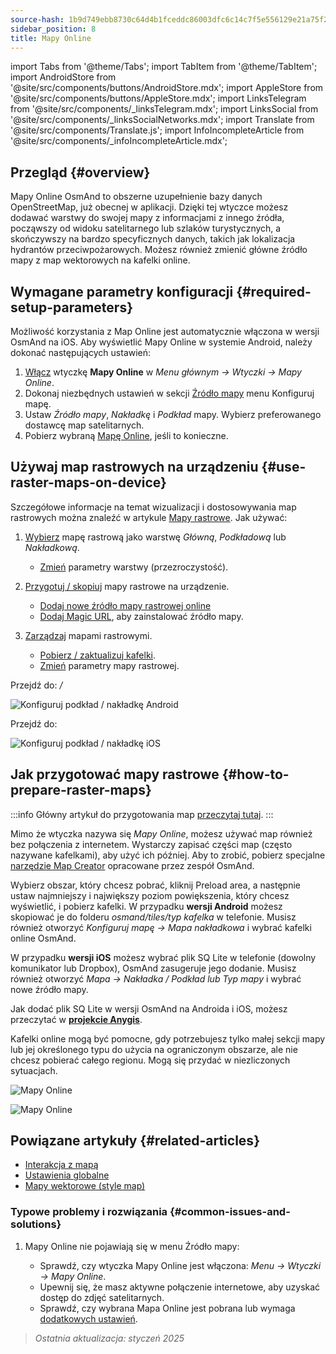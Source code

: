 ```yaml
---
source-hash: 1b9d749ebb8730c64d4b1fceddc86003dfc6c14c7f5e556129e21a75f245cdc3
sidebar_position: 8
title: Mapy Online
---
```

import Tabs from '@theme/Tabs';
import TabItem from '@theme/TabItem';
import AndroidStore from '@site/src/components/buttons/AndroidStore.mdx';
import AppleStore from '@site/src/components/buttons/AppleStore.mdx';
import LinksTelegram from '@site/src/components/_linksTelegram.mdx';
import LinksSocial from '@site/src/components/_linksSocialNetworks.mdx';
import Translate from '@site/src/components/Translate.js';
import InfoIncompleteArticle from '@site/src/components/_infoIncompleteArticle.mdx';



## Przegląd {#overview}

Mapy Online OsmAnd to obszerne uzupełnienie bazy danych OpenStreetMap, już obecnej w aplikacji. Dzięki tej wtyczce możesz dodawać warstwy do swojej mapy z informacjami z innego źródła, począwszy od widoku satelitarnego lub szlaków turystycznych, a skończywszy na bardzo specyficznych danych, takich jak lokalizacja hydrantów przeciwpożarowych. Możesz również zmienić główne źródło mapy z map wektorowych na kafelki online.


## Wymagane parametry konfiguracji {#required-setup-parameters}

Możliwość korzystania z Map Online jest automatycznie włączona w wersji OsmAnd na iOS. Aby wyświetlić Mapy Online w systemie Android, należy dokonać następujących ustawień:

1. [Włącz](../plugins/index.md#enable--disable) wtyczkę **Mapy Online** w *Menu głównym → Wtyczki → Mapy Online*.
2. Dokonaj niezbędnych ustawień w sekcji [Źródło mapy](../map/raster-maps.md#select-raster-maps) menu Konfiguruj mapę.
3. Ustaw *Źródło mapy*, *Nakładkę* i *Podkład* mapy. Wybierz preferowanego dostawcę map satelitarnych.
4. Pobierz wybraną [Mapę Online](#how-to-prepare-raster-maps), jeśli to konieczne.


## Używaj map rastrowych na urządzeniu {#use-raster-maps-on-device}

Szczegółowe informacje na temat wizualizacji i dostosowywania map rastrowych można znaleźć w artykule [Mapy rastrowe](../map/raster-maps.md). Jak używać:

1. [Wybierz](../map/raster-maps.md#select-raster-maps) mapę rastrową jako warstwę *Główną*, *Podkładową* lub *Nakładkową*.
    - [Zmień](../map/raster-maps.md#how-to-use-raster-maps) parametry warstwy (przezroczystość).

2. [Przygotuj / skopiuj](../map/raster-maps.md#prepare--copy-raster-maps-to-device) mapy rastrowe na urządzenie.
    - [Dodaj nowe źródło mapy rastrowej online](../map/raster-maps.md#add-new-online-raster-map-source)
    - [Dodaj Magic URL](../map/raster-maps.md#magic-url-to-install-map-source), aby zainstalować źródło mapy.

3. [Zarządzaj](../map/raster-maps.md#manage-raster-maps) mapami rastrowymi.
    - [Pobierz / zaktualizuj kafelki](../map/raster-maps.md#download--update-tiles).
    - [Zmień](../map/raster-maps.md#change-raster-map-parameters) parametry mapy rastrowej.


<Tabs groupId="operating-systems">

<TabItem value="android" label="Android">  

Przejdź do: *<Translate android="true" ids="shared_string_menu,configure_map,layer_overlay"/> / <Translate android="true" ids="layer_underlay"/>*

![Konfiguruj podkład / nakładkę Android](@site/static/img/plugins/online-maps/config-underlay-overlay-android.png)

</TabItem>

<TabItem value="ios" label="iOS">  

Przejdź do: *<Translate ios="true" ids="shared_string_menu,configure_map,map_settings_overunder"/>*

![Konfiguruj podkład / nakładkę iOS](@site/static/img/plugins/online-maps/config-underlay-overlay-ios.png)

</TabItem>

</Tabs>


## Jak przygotować mapy rastrowe {#how-to-prepare-raster-maps}

:::info
Główny artykuł do przygotowania map [przeczytaj tutaj](https://docs.osmand.net/docs/technical/map-creation/create-offline-maps-yourself#raster-maps-advanced).
:::

Mimo że wtyczka nazywa się *Mapy Online*, możesz używać map również bez połączenia z internetem. Wystarczy zapisać części map (często nazywane kafelkami), aby użyć ich później. Aby to zrobić, pobierz specjalne [narzędzie Map Creator](http://download.osmand.net/latest-night-build/OsmAndMapCreator-main.zip) opracowane przez zespół OsmAnd.

Wybierz obszar, który chcesz pobrać, kliknij Preload area, a następnie ustaw najmniejszy i największy poziom powiększenia, który chcesz wyświetlić, i pobierz kafelki.
W przypadku <b>wersji Android</b> możesz skopiować je do folderu <i>osmand/tiles/*typ kafelka*</i> w telefonie. Musisz również otworzyć <i>Konfiguruj mapę -> Mapa nakładkowa</i> i wybrać kafelki online OsmAnd.

W przypadku <b>wersji iOS</b> możesz wybrać plik SQ Lite w telefonie (dowolny komunikator lub Dropbox), OsmAnd zasugeruje jego dodanie. Musisz również otworzyć <i>Mapa → Nakładka / Podkład lub Typ mapy</i> i wybrać nowe źródło mapy.

Jak dodać plik SQ Lite w wersji OsmAnd na Androida i iOS, możesz przeczytać w [<b>projekcie Anygis</b>](https://anygis.ru/Web/Html/Osmand_en).


Kafelki online mogą być pomocne, gdy potrzebujesz tylko małej sekcji mapy lub jej określonego typu do użycia na ograniczonym obszarze, ale nie chcesz pobierać całego regionu. Mogą się przydać w niezliczonych sytuacjach.

![Mapy Online](@site/static/img/plugins/online-maps/map_creator.jpg)

![Mapy Online](@site/static/img/plugins/online-maps/map_creator_menu.jpg)


## Powiązane artykuły {#related-articles}

- [Interakcja z mapą](../../user/map/interact-with-map.md)
- [Ustawienia globalne](../../user/personal/global-settings.md)
- [Mapy wektorowe (style map)](../../user/map/vector-maps.md)

### Typowe problemy i rozwiązania {#common-issues-and-solutions}

1. Mapy Online nie pojawiają się w menu Źródło mapy:  
  
    - Sprawdź, czy wtyczka Mapy Online jest włączona: *Menu → Wtyczki → Mapy Online*.  
    - Upewnij się, że masz aktywne połączenie internetowe, aby uzyskać dostęp do zdjęć satelitarnych.  
    - Sprawdź, czy wybrana Mapa Online jest pobrana lub wymaga [dodatkowych ustawień](../map/raster-maps.md#select-raster-maps).

> *Ostatnia aktualizacja: styczeń 2025*